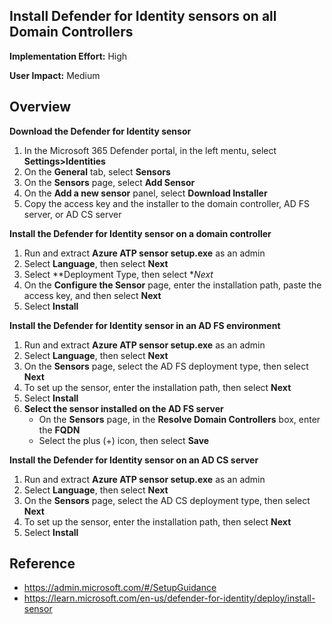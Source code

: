 ## Install Defender for Identity sensors on all Domain Controllers

**Implementation Effort:** High

**User Impact:** Medium

## Overview


**Download the Defender for Identity sensor**
1. In the Microsoft 365 Defender portal, in the left mentu, select **Settings>Identities**
2. On the **General** tab, select **Sensors**
3. On the **Sensors** page, select **Add Sensor**
4. On the **Add a new sensor** panel, select **Download Installer**
5. Copy the access key and the installer to the domain controller, AD FS server, or AD CS server

**Install the Defender for Identity sensor on a domain controller**
1. Run and extract **Azure ATP sensor setup.exe** as an admin
2. Select **Language**, then select **Next**
3. Select **Deployment Type, then select **Next*
4. On the **Configure the Sensor** page, enter the installation path, paste the access key, and then select **Next**
5. Select **Install**

**Install the Defender for Identity sensor in an AD FS environment**

1. Run and extract **Azure ATP sensor setup.exe** as an admin
2. Select **Language**, then select **Next**
3. On the **Sensors** page, select the AD FS deployment type, then select **Next**
4. To set up the sensor, enter the installation path, then select **Next**
5. Select **Install**
6. **Select the sensor installed on the AD FS server**
    * On the **Sensors** page, in the **Resolve Domain Controllers** box, enter the **FQDN**
    * Select the plus (+) icon, then select **Save**


**Install the Defender for Identity sensor on an AD CS server**
1. Run and extract **Azure ATP sensor setup.exe** as an admin
2. Select **Language**, then select **Next**
3. On the **Sensors** page, select the AD CS deployment type, then select **Next**
4. To set up the sensor, enter the installation path, then select **Next**
6. Select **Install**


## Reference
* https://admin.microsoft.com/#/SetupGuidance
* https://learn.microsoft.com/en-us/defender-for-identity/deploy/install-sensor
